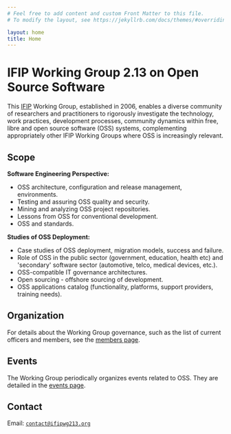 ```yaml
---
# Feel free to add content and custom Front Matter to this file.
# To modify the layout, see https://jekyllrb.com/docs/themes/#overriding-theme-defaults

layout: home
title: Home
---
```


# IFIP Working Group 2.13 on Open Source Software

This [IFIP][IFIP] Working Group, established in 2006, enables a diverse
community of researchers and practitioners to rigorously investigate the
technology, work practices, development processes, community dynamics within
free, libre and open source software (OSS) systems, complementing appropriately
other IFIP Working Groups where OSS is increasingly relevant.

[IFIP]: https://www.ifip.org/


## Scope

**Software Engineering Perspective:**

- OSS architecture, configuration and release management, environments.
- Testing and assuring OSS quality and security.
- Mining and analyzing OSS project repositories.
- Lessons from OSS for conventional development.
- OSS and standards.

**Studies of OSS Deployment:**

- Case studies of OSS deployment, migration models, success and failure.
- Role of OSS in the public sector (government, education, health etc) and 'secondary' software sector (automotive, telco, medical devices, etc.).
- OSS-compatible IT governance architectures.
- Open sourcing - offshore sourcing of development.
- OSS applications catalog (functionality, platforms, support providers, training needs).


## Organization

For details about the Working Group governance, such as the list of current
officers and members, see the [members page](members).


## Events

The Working Group periodically organizes events related to OSS. They are
detailed in the [events page](events).


## Contact

Email: [`contact@ifipwg213.org`](mailto:contact@ifipwg213.org)
